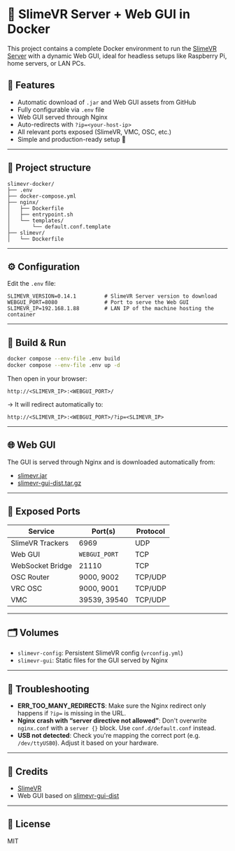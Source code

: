 # 🦾 SlimeVR Server + Web GUI in Docker

This project contains a complete Docker environment to run the [SlimeVR Server](https://github.com/SlimeVR/SlimeVR-Server) with a dynamic Web GUI, ideal for headless setups like Raspberry Pi, home servers, or LAN PCs.

## 🚀 Features

- Automatic download of `.jar` and Web GUI assets from GitHub
- Fully configurable via `.env` file
- Web GUI served through Nginx
- Auto-redirects with `?ip=<your-host-ip>`
- All relevant ports exposed (SlimeVR, VMC, OSC, etc.)
- Simple and production-ready setup 💯

---

## 📁 Project structure

```
slimevr-docker/
├── .env
├── docker-compose.yml
├── nginx/
│   ├── Dockerfile
│   ├── entrypoint.sh
│   └── templates/
│       └── default.conf.template
├── slimevr/
│   └── Dockerfile
```

---

## ⚙️ Configuration

Edit the `.env` file:

```env
SLIMEVR_VERSION=0.14.1         # SlimeVR Server version to download
WEBGUI_PORT=8080               # Port to serve the Web GUI
SLIMEVR_IP=192.168.1.88        # LAN IP of the machine hosting the container
```

---

## 🧱 Build & Run

```bash
docker compose --env-file .env build
docker compose --env-file .env up -d
```

Then open in your browser:

```
http://<SLIMEVR_IP>:<WEBGUI_PORT>/
```

→ It will redirect automatically to:

```
http://<SLIMEVR_IP>:<WEBGUI_PORT>/?ip=<SLIMEVR_IP>
```

---

## 🌐 Web GUI

The GUI is served through Nginx and is downloaded automatically from:

- [slimevr.jar](https://github.com/SlimeVR/SlimeVR-Server/releases)
- [slimevr-gui-dist.tar.gz](https://github.com/SlimeVR/SlimeVR-Server/releases)

---

## 🧩 Exposed Ports

| Service         | Port(s)       | Protocol |
|------------------|---------------|----------|
| SlimeVR Trackers | 6969          | UDP      |
| Web GUI          | `WEBGUI_PORT` | TCP      |
| WebSocket Bridge | 21110         | TCP      |
| OSC Router       | 9000, 9002     | TCP/UDP  |
| VRC OSC          | 9000, 9001     | TCP/UDP  |
| VMC              | 39539, 39540   | TCP/UDP  |

---

## 🗂 Volumes

- `slimevr-config`: Persistent SlimeVR config (`vrconfig.yml`)
- `slimevr-gui`: Static files for the GUI served by Nginx

---

## 🧪 Troubleshooting

- **ERR_TOO_MANY_REDIRECTS**: Make sure the Nginx redirect only happens if `?ip=` is missing in the URL.
- **Nginx crash with “server directive not allowed”**: Don't overwrite `nginx.conf` with a `server {}` block. Use `conf.d/default.conf` instead.
- **USB not detected**: Check you're mapping the correct port (e.g. `/dev/ttyUSB0`). Adjust it based on your hardware.

---

## 🧡 Credits

- [SlimeVR](https://slimevr.dev/)
- Web GUI based on [slimevr-gui-dist](https://github.com/SlimeVR/SlimeVR-Server/releases)

---

## 📝 License

MIT


